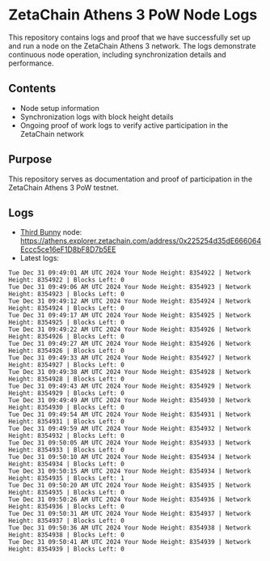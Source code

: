 # ZetaChain Athens 3 PoW Node Logs
This repository contains logs and proof that we have successfully set up and run a node on the ZetaChain Athens 3 network. The logs demonstrate continuous node operation, including synchronization details and performance.

## Contents
- Node setup information
- Synchronization logs with block height details
- Ongoing proof of work logs to verify active participation in the ZetaChain network

## Purpose
This repository serves as documentation and proof of participation in the ZetaChain Athens 3 PoW testnet.

## Logs

- [Third Bunny](https://thirdbunny.xyz/) node: https://athens.explorer.zetachain.com/address/0x225254d35dE666064Eccc5ce16eF1D8bF8D7b5EE
- Latest logs:
```
Tue Dec 31 09:49:01 AM UTC 2024 Your Node Height: 8354922 | Network Height: 8354922 | Blocks Left: 0
Tue Dec 31 09:49:06 AM UTC 2024 Your Node Height: 8354923 | Network Height: 8354923 | Blocks Left: 0
Tue Dec 31 09:49:12 AM UTC 2024 Your Node Height: 8354924 | Network Height: 8354924 | Blocks Left: 0
Tue Dec 31 09:49:17 AM UTC 2024 Your Node Height: 8354925 | Network Height: 8354925 | Blocks Left: 0
Tue Dec 31 09:49:22 AM UTC 2024 Your Node Height: 8354926 | Network Height: 8354926 | Blocks Left: 0
Tue Dec 31 09:49:27 AM UTC 2024 Your Node Height: 8354926 | Network Height: 8354926 | Blocks Left: 0
Tue Dec 31 09:49:33 AM UTC 2024 Your Node Height: 8354927 | Network Height: 8354927 | Blocks Left: 0
Tue Dec 31 09:49:38 AM UTC 2024 Your Node Height: 8354928 | Network Height: 8354928 | Blocks Left: 0
Tue Dec 31 09:49:43 AM UTC 2024 Your Node Height: 8354929 | Network Height: 8354929 | Blocks Left: 0
Tue Dec 31 09:49:49 AM UTC 2024 Your Node Height: 8354930 | Network Height: 8354930 | Blocks Left: 0
Tue Dec 31 09:49:54 AM UTC 2024 Your Node Height: 8354931 | Network Height: 8354931 | Blocks Left: 0
Tue Dec 31 09:49:59 AM UTC 2024 Your Node Height: 8354932 | Network Height: 8354932 | Blocks Left: 0
Tue Dec 31 09:50:05 AM UTC 2024 Your Node Height: 8354933 | Network Height: 8354933 | Blocks Left: 0
Tue Dec 31 09:50:10 AM UTC 2024 Your Node Height: 8354934 | Network Height: 8354934 | Blocks Left: 0
Tue Dec 31 09:50:15 AM UTC 2024 Your Node Height: 8354934 | Network Height: 8354935 | Blocks Left: 1
Tue Dec 31 09:50:20 AM UTC 2024 Your Node Height: 8354935 | Network Height: 8354935 | Blocks Left: 0
Tue Dec 31 09:50:26 AM UTC 2024 Your Node Height: 8354936 | Network Height: 8354936 | Blocks Left: 0
Tue Dec 31 09:50:31 AM UTC 2024 Your Node Height: 8354937 | Network Height: 8354937 | Blocks Left: 0
Tue Dec 31 09:50:36 AM UTC 2024 Your Node Height: 8354938 | Network Height: 8354938 | Blocks Left: 0
Tue Dec 31 09:50:41 AM UTC 2024 Your Node Height: 8354939 | Network Height: 8354939 | Blocks Left: 0
```
